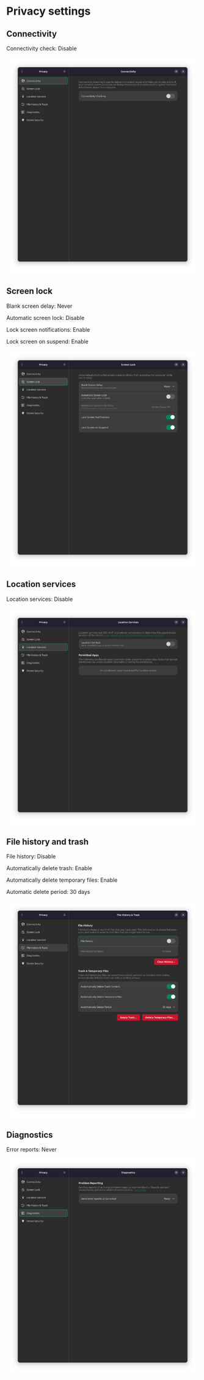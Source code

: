 # Privacy settings

## Connectivity

Connectivity check: Disable

![Connectivity](image-5.png)

## Screen lock

Blank screen delay: Never

Automatic screen lock: Disable

Lock screen notifications: Enable

Lock screen on suspend: Enable

![Screen lock](image-6.png)

## Location services

Location services: Disable

![Location services](image-7.png)

## File history and trash

File history: Disable

Automatically delete trash: Enable

Automatically delete temporary files: Enable

Automatic delete period: 30 days

![File history and trash](image-8.png)

## Diagnostics

Error reports: Never

![Diagnostics](image-9.png)